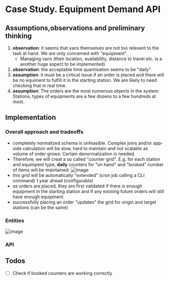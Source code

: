 # Case Study. Equipment Demand API

## Assumptions,observations and preliminary thinking

1. **observation**: it seems that vans themselves are not too relevant to the task at hand. We are only concerned with "equipment". 
   - Managing vans (their location, availability, distance to travel etc. is a another huge aspect to be implemented)
1. **observation**: the acceptable time quantisation seems to be "daily"
1. **assumption**: it must be a critical issue if an order is placed and there will be no equiment to fulfill it in the starting station. We are likely to need checking that in real time. 
2. **assumption**: The orders are the most numerous objects in the system. Stations, types of equipments are a few dozens to a few hundreds at most. 

## Implementation
### Overall approach and tradeoffs

- completely normalized schema is unfeasible. Complex joins and/or app-side calculation will be slow, hard to maintain and not scalable as volume of order grows. Certain denormalization is needed.
- Therefore, we will creat a so called "counter grid". E.g. for each station and equimpent type, **daily** counters for "on hand" and "booked" number of items will be maintained:
  ![image](https://user-images.githubusercontent.com/21345604/159421802-d84c1f68-a3bc-435b-8e5b-71879d242a8b.png)
- this grid will be automatically "extended" (cron job calling a CLI command) 1 year ahead (configurable)
- as orders are placed, they are first validated if there is enough equipment in the starting station and if any existing future orders will still have enough equipment.
- successfully placing an order "updates" the grid for origin and target stations (can be the same)

### Entities
![image](https://user-images.githubusercontent.com/21345604/159418967-7fcd7c40-0abd-413d-827e-f27d734e0c18.png)

### API


## Todos
- [ ] Check if booked counters are working correctly
